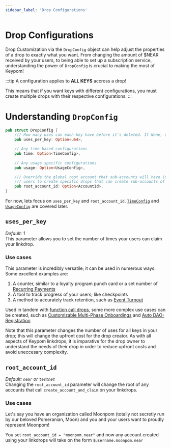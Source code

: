 ```yaml
---
sidebar_label: 'Drop Configurations'
---
```

# Drop Configurations

Drop Customization via the `DropConfig` object can help adjust the properties of a drop to exactly what you want. From changing the amount of $NEAR received by your users, to being able to set up a subscription service, understanding the power of `DropConfig` is crucial to making the most of Keypom!

:::tip
A configuration applies to **ALL KEYS** accross a drop!  

This means that if you want keys with different configurations, you must create multiple drops with their respective configurations.
:::

# Understanding `DropConfig`
```rust
pub struct DropConfig {
    /// How many uses can each key have before it's deleted. If None, default to 1.
    pub uses_per_key: Option<u64>,

    // Any time based configurations
    pub time: Option<TimeConfig>,
    
    // Any usage specific configurations
    pub usage: Option<UsageConfig>,

    /// Override the global root account that sub-accounts will have (near or testnet). This allows
    /// users to create specific drops that can create sub-accounts of a predefined root.
    pub root_account_id: Option<AccountId>,
}
```
For now, lets focus on `uses_per_key` and `root_account_id`. [`TimeConfig`](time-customization.md) and [`UsageConfig`](usage-customization.md) are covered later.

## `uses_per_key`
*Default: 1*  
This parameter allows you to set the number of times your users can claim your linkdrop.

### Use cases
This parameter is incredibly versatile; it can be used in numerous ways. Some excellent examples are:  
1. A counter, similar to a loyalty program punch card or a set number of [Recurring Payments](../../Github%20Readme/Types%20of%20Drops/simpledrops.md#recurring-payments) 
2. A tool to track progress of your users; like checkpoints
3. A method to accurately track retention, such as [Event Turnout](../../Github%20Readme/Types%20of%20Drops/fcdrops.md#nft-ticketing)


Used in tandem with [function call drops](fcdrops.md), some more complex use cases can be created, such as [Customizable Multi-Phase Onboardings](../../../../Tutorials/Advanced/customized-onboarding/concept.md) and [Auto DAO-Registration](../../../../Tutorials/Advanced/daos/concept.md)


Note that this parameter changes the number of uses for all keys in your drop; this will change the upfront cost for the drop creator. As with all aspects of Keypom linkdrops, it is imparative for the drop owner to understand the needs of their drop in order to reduce upfront costs and avoid uneccesary complexity. 

## `root_account_id`
*Default: `near` or `testnet`*  
Changing the `root_account_id` parameter will change the root of any accounts that call `create_account_and_claim` on your linkdrops.

### Use cases
Let's say you have an organization called Moonpom (totally not secretly run by our beloved Pomeranian, Moon) and you and your users want to proudly represent Moonpom! 

You set `root_account_id = "moonpom.near"` and now any account created using your linkdrops will take on the form `$username.moonpom.near`

